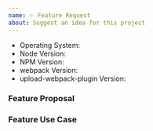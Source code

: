 ```yaml
---
name: ✨ Feature Request
about: Suggest an idea for this project
---
```


<!--
  Issues are so 🔥

  If you remove or skip this template, you'll make the 🐼 sad and the mighty god
  of Github will appear and pile-drive the close button from a great height
  while making animal noises.
-->

- Operating System:
- Node Version:
- NPM Version:
- webpack Version:
- upload-webpack-plugin Version:

### Feature Proposal

### Feature Use Case
